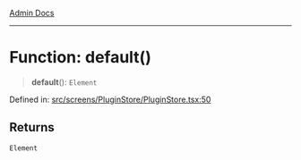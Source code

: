 [Admin Docs](/)

***

# Function: default()

> **default**(): `Element`

Defined in: [src/screens/PluginStore/PluginStore.tsx:50](https://github.com/PalisadoesFoundation/talawa-admin/blob/main/src/screens/PluginStore/PluginStore.tsx#L50)

## Returns

`Element`
